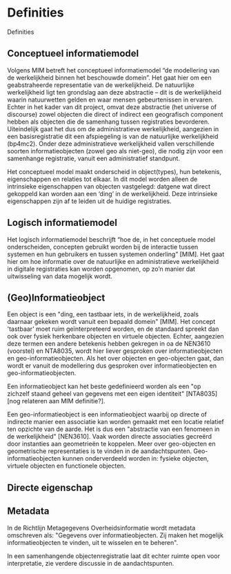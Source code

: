 # Definities

Definities

## Conceptueel informatiemodel 

Volgens MIM betreft het conceptueel informatiemodel “de modellering van de werkelijkheid binnen het beschouwde domein”.  Het gaat hier om een geabstraheerde representatie van de werkelijkheid. De natuurlijke werkelijkheid ligt ten grondslag aan deze abstractie – dit is de werkelijkheid waarin natuurwetten gelden en waar mensen gebeurtenissen in ervaren. Echter in het kader van dit project, omvat deze abstractie (het universe of discourse) zowel objecten die direct of indirect een geografisch component hebben als objecten die de samenhang tussen registraties bevorderen. Uiteindelijk gaat het dus om de administratieve werkelijkheid, aangezien in een basisregistratie dit een afspiegeling is van de natuurlijke werkelijkheid (bp4mc2). Onder deze administratieve werkelijkheid vallen verschillende soorten informatieobjecten (zowel geo als niet-geo), die nodig zijn voor een samenhange registratie, vanuit een administratief standpunt. 

Het conceptueel model maakt onderscheid in object(types), hun betekenis, eigenschappen en relaties tot elkaar. In dit model worden alleen de intrinsieke eigenschappen van objecten vastgelegd: datgene wat direct gekoppeld kan worden aan een ‘ding’ in de werkelijkheid. Deze intrinsieke eigenschappen zijn af te leiden uit de huidige registraties. 

## Logisch informatiemodel

Het logisch informatiemodel beschrijft “hoe de, in het conceptuele model onderscheiden, concepten gebruikt worden bij de interactie tussen systemen en hun gebruikers en tussen systemen onderling” [MIM].  Het gaat hier om hoe informatie over de natuurlijke en administratieve werkelijkheid in digitale registraties kan worden opgenomen, op zo’n manier dat uitwisseling van data mogelijk wordt. 


## (Geo)Informatieobject

Een object is een "ding, een tastbaar iets, in de werkelijkheid, zoals daarnaar gekeken wordt vanuit een bepaald domein" [MIM]. Het concept 'tastbaar' moet ruim geïnterpreteerd worden, en de standaard spreekt dan ook over fysiek herkenbare objecten en virtuele objecten. Echter, aangezien deze termen een andere betekenis hebben gekregen in oa de NEN3610 (voorstel) en NTA8035, wordt hier liever gesproken over informatieobjecten en geo-informatieobjecten. Als het over objecten en geo-objecten gaat, dan wordt er vanuit de modellering dus gesproken over informatieobjecten en geo-informatieobjecten. 

Een informatieobject kan het beste gedefinieerd worden als een "op zichzelf staand geheel van gegevens met een eigen identiteit" [NTA8035] [nog relateren aan MIM definitie?]. 

Een geo-informatieobject is een informatieobject waarbij op directe of indirecte manier een associatie kan worden gemaakt met een locatie relatief ten opzichte van de aarde. Het is dus een 
"abstractie van een fenomeen in de werkelijkheid" [NEN3610]. Vaak worden directe associaties gecreërd door instanties aan geometrieën te koppelen. Meer over geo-objecten en geometrische representaties is te vinden in de aandachtspunten. Geo-informatieobjecten kunnen onderverdeeld worden in: fysieke objecten, virtuele objecten en functionele objecten. 

## Directe eigenschap



## Metadata

In de Richtlijn Metagegevens Overheidsinformatie wordt metadata omschreven als: "Gegevens over
informatieobjecten. Zij maken het mogelijk informatieobjecten te vinden, uit te wisselen en te beheren". 

In een samenhangende objectenregistratie laat dit echter ruimte open voor interpretatie, zie verdere discussie in de aandachtspunten. 


